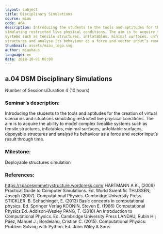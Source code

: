 ```yaml
---
layout: subject
title: Disciplinary Simulations
course: miau
code: A04
description: Introducing the students to the tools and aptitudes for the creation of virtual scenarios and situations
simulating restricted live physical conditions. The aim is to acquire the ability to model complex livealike
systems such as tensile structures, inflatables, minimal surfaces, unfoldable surfaces, depoyable
structures and analyse its behaviour as a force and vector input’s result through time.
thumbnail: assets/miau_logo.svg
author: miauhaus
language: en
date: 2018-10-01 00:00
---
```

## a.04 DSM Disciplinary Simulations
Number of Sessions/Duration 4 (10 hours)

### Seminar’s description:
Introducing the students to the tools and aptitudes for the creation of virtual scenarios and situations
simulating restricted live physical conditions. The aim is to acquire the ability to model complex livealike
systems such as tensile structures, inflatables, minimal surfaces, unfoldable surfaces, depoyable
structures and analyse its behaviour as a force and vector input’s result through time.

### Milestone:
Deployable structures simulation

### References:
https://spacesymmetrystructure.wordpress.com/
HARTMANN A.K., (2009) Practical Guide to Computer Simulations. Ed. World Scientific
THIJSSEN, Joseph (2007). Computational Physics. Cambridge University Press.
STICKLER, B. Schachinger, E. (2013) Basic concepts in computational physics. Ed. Springer Verlag
KOONIN, Steven E. (1986) Computational Physics.Ed. Addison-Wesley
PANG, T. (2010) An Introduction to Computational Physics. Ed. Cambridge University Press
LANDAU, Rubin H.; Páez, Manuel J.; Bordeianu, Cristian C. (2015). Computational Physics: Problem
Solving with Python. Ed. John Wiley & Sons

